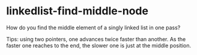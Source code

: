# linkedlist-find-middle-node
How do you find the middle element of a singly linked list in one pass?

Tips: using two pointers, one advances twice faster than another. As the faster one reaches to the end, the slower one is just at the middle position.
